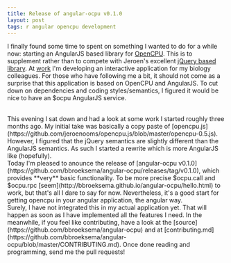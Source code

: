 ```yaml
---
title: Release of angular-ocpu v0.1.0
layout: post
tags: r angular opencpu development
---
```


I finally found some time to spent on something I wanted to do for a while now:
starting an AngularJS based library for [OpenCPU](https://www.opencpu.org/).
This is to supplement rather than to compete with Jeroen's excellent [jQuery based library](https://github.com/jeroenooms/opencpu.js).
At [work](http://www.list.lu/en/erin/) I'm developing an interactive application for my biology colleagues.
For those who have following me a bit, it should not come as a surprise that this application is based on OpenCPU and AngularJS.
To cut down on dependencies and coding styles/semantics, I figured it would be nice to have an $ocpu AngularJS service.

<br>
This evening I sat down and had a look at some work I started roughly three months ago.
My initial take was basically a copy paste of [opencpu.js](https://github.com/jeroenooms/opencpu.js/blob/master/opencpu-0.5.js).
However, I figured that the jQuery semantics are slightly different than the AngularJS semantics.
As such I started a rewrite which is more AngularJS like (hopefully).

<br>
Today I'm pleased to anounce the release of [angular-ocpu v0.1.0](https://github.com/bbroeksema/angular-ocpu/releases/tag/v0.1.0), which provides **very** basic functionality.
To be more precise $ocpu.call and $ocpu.rpc [seem](http://bbroeksema.github.io/angular-ocpu/hello.html) to work, but that's all I dare to say for now.
Nevertheless, it's a good start for getting opencpu in your angular application, the angular way.

<br>
Surely, I have not integrated this in my actual application yet.
That will happen as soon as I have implemented all the features I need.
In the meanwhile, if you feel like contributing, have a look at the [source](https://github.com/bbroeksema/angular-ocpu) and at [contributing.md](https://github.com/bbroeksema/angular-ocpu/blob/master/CONTRIBUTING.md).
Once done reading and programming, send me the pull requests!
